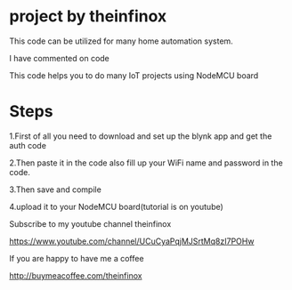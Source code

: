 # project by theinfinox

This code can be utilized for many home automation system.

I have commented on code

This code helps you to do many IoT projects using NodeMCU board
# Steps

1.First of all you need to download and set up the blynk app and get the auth code 

2.Then paste it in the code also fill up your WiFi name and password in the code.

3.Then save and compile

4.upload it to your NodeMCU board(tutorial is on youtube)


Subscribe to my youtube channel theinfinox 

https://www.youtube.com/channel/UCuCyaPqjMJSrtMq8zI7POHw


If you are happy to have me a coffee

http://buymeacoffee.com/theinfinox
